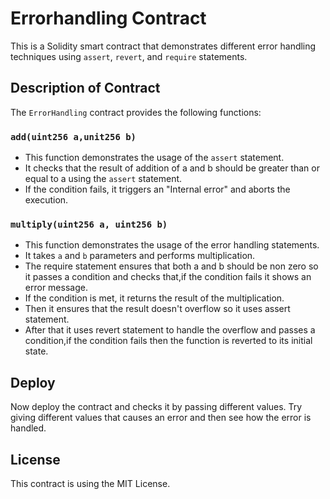 # Errorhandling Contract

This is a Solidity smart contract that demonstrates different error handling techniques using `assert`, `revert`, and `require` statements.

## Description of Contract

The `ErrorHandling` contract provides the following functions:

### `add(uint256 a,unit256 b)`

- This function demonstrates the usage of the `assert` statement.
- It checks that the result of addition of a and b should be greater than or equal to a using the `assert` statement.
- If the condition fails, it triggers an "Internal error" and aborts the execution.

### `multiply(uint256 a, uint256 b)`

- This function demonstrates the usage of the error handling statements.
- It takes `a` and `b` parameters and performs multiplication.
- The require statement ensures that both a and b should be non zero so it passes a condition and checks that,if the condition fails it shows an error message.
- If the condition is met, it returns the result of the multiplication.
- Then it ensures that the result doesn't overflow so it uses assert statement.
- After that it uses revert statement to handle the overflow and passes a condition,if the condition fails then the function is reverted to its initial state.

## Deploy

Now deploy the contract and checks it by passing different values. Try giving different values that causes an error and then see how the error is handled.

## License

This contract is using the MIT License.

